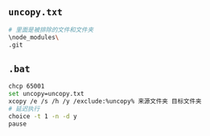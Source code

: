 ## `uncopy.txt`
```bash
# 里面是被排除的文件和文件夹
\node_modules\
.git
```
## `.bat`
```bash
chcp 65001
set uncopy=uncopy.txt
xcopy /e /s /h /y /exclude:%uncopy% 来源文件夹 目标文件夹
# 延迟执行
choice -t 1 -n -d y
pause
```